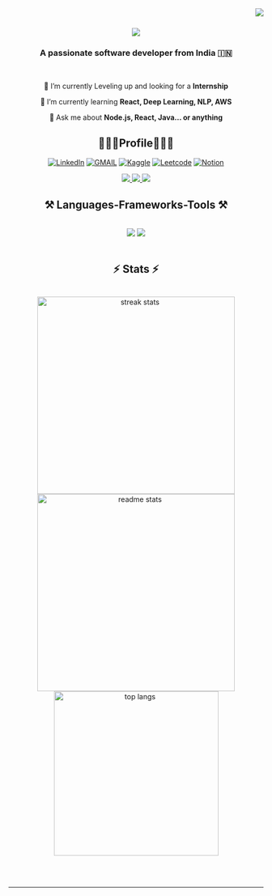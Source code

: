 <img align="right" src="https://visitor-badge.laobi.icu/badge?page_id=agxmbedi.agxmbedi" />

<h1 align="center">
    <img src="https://readme-typing-svg.herokuapp.com/?font=Righteous&size=35&center=true&vCenter=true&width=500&height=70&duration=4000&lines=Hey+Wassup!+👋;+I'm+Agam+Bedi!;" />
</h1>

<h3 align="center">A passionate software developer from India 🇮🇳</h3>

<br/>

<div align="center">
 
 🔭 I’m currently Leveling up and looking for a **Internship**
 
 🌱 I’m currently learning **React, Deep Learning, NLP, AWS**

💬 Ask me about **Node.js, React, Java... or anything**


 </div>

<h2 align="center"> 🧑🏻‍🎓Profile🧑🏻‍🎓 </h2>

<div align="center">
    
[![LinkedIn](https://img.shields.io/badge/LinkedIn-0077B5?style=for-the-badge&logo=linkedin&logoColor=white)](https://www.linkedin.com/in/riyasachdeva04/)
[![GMAIL](https://img.shields.io/badge/Gmail-D14836?style=for-the-badge&logo=gmail&logoColor=white)](mailto:rsachdeva_be22@thapar.edu)
[![Kaggle](https://img.shields.io/badge/Kaggle-20BEFF?style=for-the-badge&logo=Kaggle&logoColor=white)](https://www.kaggle.com/riiiwtff)
[![Leetcode](https://img.shields.io/badge/-LeetCode-FFA116?style=for-the-badge&logo=LeetCode&logoColor=black)](https://leetcode.com/u/riyasachdeva04/)
[![Notion](https://img.shields.io/badge/Notion-000000?style=for-the-badge&logo=notion&logoColor=white)](https://diamond-cotija-c62.notion.site/Riya-s-Projects-2e7aa65ed8c74e4d8885c4fd21317376)

</div>

 
<div align="center"> 
  <a href="mailto:agam.bedi20@gmail.com">
    <img src="https://img.shields.io/badge/Gmail-333333?style=for-the-badge&logo=gmail&logoColor=red" />
  </a>
  <a href="https://linkedin.com/in/agamjot-bedi-842348238" target="_blank">
    <img src="https://img.shields.io/badge/LinkedIn-0077B5?style=for-the-badge&logo=linkedin&logoColor=white" target="_blank" />
  </a>
  <a href="https://salesp07.github.io" target="_blank">
     <img src="https://img.shields.io/badge/Portfolio-FF5722?style=for-the-badge&logo=todoist&logoColor=white" target="_blank" /> <!-- sqlite, safari, google-chrome are other good icon options -->
  </a>
</div>

 
 
<h2 align="center">⚒️ Languages-Frameworks-Tools ⚒️</h2>
<br/>
<div align="center">
    <img src="https://skillicons.dev/icons?i=react,html,css,vscode,github,figma,tailwind,git"/>
    <img src="https://skillicons.dev/icons?i=nodejs,python,javascript,express,firebase,mongodb,java,nextjs,mysql" /><br>
</div>

<br/>


<h2 align="center">⚡ Stats ⚡</h2>
<br>
<div align=center>
  <img width=390 src="https://github-readme-streak-stats-salesp07.vercel.app/?user=salesp07&count_private=true&theme=react&border_radius=10" alt="streak stats"/>
  <img width=390 src="https://github-readme-stats-salesp07.vercel.app/api?username=salesp07&count_private=true&show_icons=true&theme=react&rank_icon=github&border_radius=10" alt="readme stats" />
  <br/>
  <img width=325 align="center" src="https://github-readme-stats-salesp07.vercel.app/api/top-langs/?username=salesp07&hide=HTML&langs_count=8&layout=compact&theme=react&border_radius=10&size_weight=0.5&count_weight=0.5&exclude_repo=github-readme-stats" alt="top langs" />
</div>

<br/><br/>

<hr/>

<br/>
